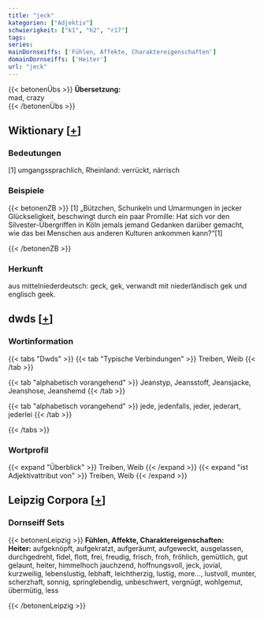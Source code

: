 ```yaml
---
title: "jeck"
kategorien: ["Adjektiv"]
schwierigkeit: ["k1", "h2", "r17"]
tags:
series:
mainDornseiffs: ['Fühlen, Affekte, Charaktereigenschaften']
domainDornseiffs: ['Heiter']
url: "jeck"
---
```


{{< betonenÜbs >}}
**Übersetzung:**  
mad, crazy  
{{< /betonenÜbs >}}

## Wiktionary [[+](https://de.wiktionary.org/wiki/jeck)]

### Bedeutungen
[1] umgangssprachlich, Rheinland: verrückt, närrisch  

### Beispiele
{{< betonenZB >}}
[1] „Bützchen, Schunkeln und Umarmungen in jecker Glückseligkeit, beschwingt durch ein paar Promille: Hat sich vor den Silvester-Übergriffen in Köln jemals jemand Gedanken darüber gemacht, wie das bei Menschen aus anderen Kulturen ankommen kann?“[1]  

{{< /betonenZB >}}
### Herkunft
aus mittelniederdeutsch: geck, gek, verwandt mit niederländisch gek und englisch geek.  



## dwds [[+](https://www.dwds.de/wb/jeck)]

### Wortinformation
{{< tabs "Dwds" >}}
{{< tab "Typische Verbindungen" >}}
Treiben, Weib
{{< /tab >}}

{{< tab "alphabetisch vorangehend" >}}
Jeanstyp, Jeansstoff, Jeansjacke, Jeanshose, Jeanshemd
{{< /tab >}}

{{< tab "alphabetisch vorangehend" >}}
jede, jedenfalls, jeder, jederart, jederlei
{{< /tab >}}

{{< /tabs >}}

### Wortprofil
{{< expand "Überblick" >}} Treiben, Weib {{< /expand >}}
{{< expand "ist Adjektivattribut von" >}} Treiben, Weib {{< /expand >}}

## Leipzig Corpora [[+](https://corpora.uni-leipzig.de/en/res?word=jeck&corpusId=deu_newscrawl-public_2018)]

### Dornseiff Sets
{{< betonenLeipzig >}}
**Fühlen, Affekte, Charaktereigenschaften:**  
**Heiter:** aufgeknöpft, aufgekratzt, aufgeräumt, aufgeweckt, ausgelassen, durchgedreht, fidel, flott, frei, freudig, frisch, froh, fröhlich, gemütlich, gut gelaunt, heiter, himmelhoch jauchzend, hoffnungsvoll, jeck, jovial, kurzweilig, lebenslustig, lebhaft, leichtherzig, lustig, more..., lustvoll, munter, scherzhaft, sonnig, springlebendig, unbeschwert, vergnügt, wohlgemut, übermütig, less  

{{< /betonenLeipzig >}}
